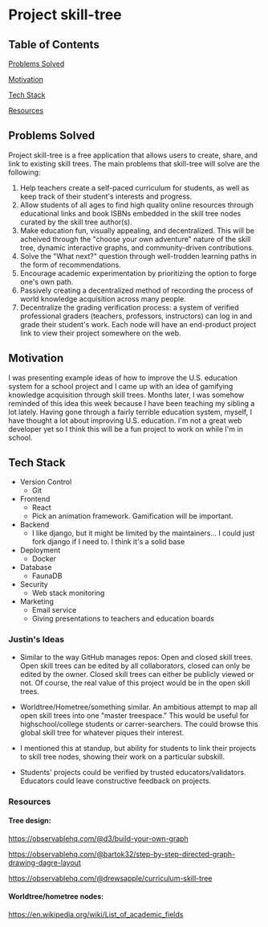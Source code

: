 # Project skill-tree
## Table of Contents

[Problems Solved](#problems-solved)

[Motivation](#motivation)

[Tech Stack](#tech-stack)

[Resources](#resources)

## Problems Solved
Project skill-tree is a free application that allows users to create, share, and link to existing skill trees. The main problems that skill-tree will solve are the following:

1. Help teachers create a self-paced curriculum for students, as well as keep track of their student's interests and progress.
2. Allow students of all ages to find high quality online resources through educational links and book ISBNs embedded in the skill tree nodes curated by the skill tree author(s).
3. Make education fun, visually appealing, and decentralized. This will be acheived through the "choose your own adventure" nature of the skill tree, dynamic interactive graphs, and community-driven contributions.
4. Solve the "What next?" question through well-trodden learning paths in the form of recommendations.
5. Encourage academic experimentation by prioritizing the option to forge one's own path.
6. Passively creating a decentralized method of recording the process of world knowledge acquisition across many people.
7. Decentralize the grading verification process: a system of verified professional graders (teachers, professors, instructors) can log in and grade their student's work. Each node will have an end-product project link to view their project somewhere on the web.
## Motivation
I was presenting example ideas of how to improve the U.S. education system for a school project and I came up with an idea of gamifying knowledge acquisition through skill trees. Months later, I was somehow reminded of this idea this week because I have been teaching my sibling a lot lately. Having gone through a fairly terrible education system, myself, I have thought a lot about improving U.S. education. I'm not a great web developer yet so I think this will be a fun project to work on while I'm in school.
## Tech Stack
- Version Control
    - Git
- Frontend
    - React
    - Pick an animation framework. Gamification will be important.
- Backend
    - I like django, but it might be limited by the maintainers... I could just fork django if I need to. I think it's a solid base
- Deployment
    - Docker
- Database
    - FaunaDB
- Security
    - Web stack monitoring
- Marketing
    - Email service
    - Giving presentations to teachers and education boards
### Justin's Ideas
- Similar to the way GitHub manages repos: Open and closed skill trees. Open skill trees can be edited by all collaborators, closed can only be edited by the owner. Closed skill trees can either be publicly viewed or not. Of course, the real value of this project would be in the open skill trees.

- Worldtree/Hometree/something similar. An ambitious attempt to map all open skill trees into one "master treespace." This would be useful for highschool/college students or carrer-searchers. The could browse this global skill tree for whatever piques their interest.

- I mentioned this at standup, but ability for students to link their projects to skill tree nodes, showing their work on a particular subskill.

- Students' projects could be verified by trusted educators/validators. Educators could leave constructive feedback on projects.

### Resources
#### Tree design:
https://observablehq.com/@d3/build-your-own-graph

https://observablehq.com/@bartok32/step-by-step-directed-graph-drawing-dagre-layout

https://observablehq.com/@drewsapple/curriculum-skill-tree

#### Worldtree/hometree nodes:

https://en.wikipedia.org/wiki/List_of_academic_fields
